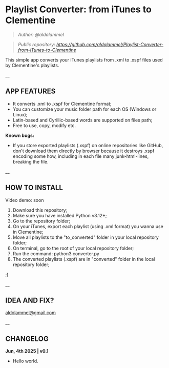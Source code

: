 # Playlist Converter: from iTunes to Clementine
>*Author: @aldolammel*

>*Public repository: https://github.com/aldolammel/Playlist-Converter-from-iTunes-to-Clementine*

This simple app converts your iTunes playlists from .xml to .xspf files used by Clementine's playlists. 

__

## APP FEATURES

- It converts .xml to .xspf for Clementine format;
- You can customize your music folder path for each OS (Windows or Linux);
- Latin-based and Cyrillic-based words are supported on files path;
- Free to use, copy, modify etc.

**Known bugs:**
- If you store exported playlists (.xspf) on online repositories like GitHub, don't download them directly by browser because it destroys .xspf encoding some how, including in each file many junk-html-lines, breaking the file.

__

## HOW TO INSTALL

Video demo: soon

1) Download this repository;
2) Make sure you have installed Python v3.12+;
3) Go to the repository folder;
4) On your iTunes, export each playlist (using .xml format) you wanna use in Clementine;
5) Move all playlists to the "to_converted" folder in your local repository folder;
6) On terminal, go to the root of your local repository folder;
7) Run the command: python3 converter.py
8) The converted playlists (.xspf) are in "converted" folder in the local repository folder;

;)

__

## IDEA AND FIX?

aldolammel@gmail.com

__

## CHANGELOG

**Jun, 4th 2025 | v0.1**
- Hello world.